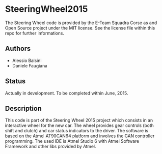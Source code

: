 # SteeringWheel2015

The Steering Wheel code is provided by the E-Team Squadra Corse as and Open Source project under the MIT license.
See the license file within this repo for further informations. 

## Authors 

* Alessio Balsini
* Daniele Faugiana

## Status

Actually in development.
To be completed within June, 2015.

## Description

This code is part of the Steering Wheel 2015 project which consists in an interactive wheel for the new car.
The wheel provides gear controls (both shift and clutch) and car status indicators to the driver. 
The software is based on the Atmel AT90CAN64 platform and involves the CAN controller programming.
The used IDE is Atmel Studio 6 with Atmel Software Framework and other libs provided by Atmel.

